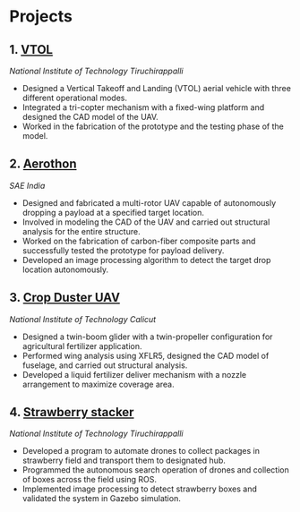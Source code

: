 # Projects

## 1. [VTOL](https://github.com/gokulraj-m02/gokulraj-m02/blob/main/Projects/VTOL.md) 
*National Institute of Technology Tiruchirappalli*  
- Designed a Vertical Takeoff and Landing (VTOL) aerial vehicle with three different operational modes.  
- Integrated a tri-copter mechanism with a fixed-wing platform and designed the CAD model of the UAV.  
- Worked in the fabrication of the prototype and the testing phase of the model.

## 2. [Aerothon](https://github.com/gokulraj-m02/gokulraj-m02/blob/main/Projects/Aerothon%20'22.md)
*SAE India*  
- Designed and fabricated a multi-rotor UAV capable of autonomously dropping a payload at a specified target location.  
- Involved in modeling the CAD of the UAV and carried out structural analysis for the entire structure.  
- Worked on the fabrication of carbon-fiber composite parts and successfully tested the prototype for payload delivery. 
- Developed an image processing algorithm to detect the target drop location autonomously.

## 3. [Crop Duster UAV](https://github.com/gokulraj-m02/gokulraj-m02/blob/main/Projects/Crop%20Duster%20UAV.md)
*National Institute of Technology Calicut*  
- Designed a twin-boom glider with a twin-propeller configuration for agricultural fertilizer application.  
- Performed wing analysis using XFLR5, designed the CAD model of fuselage, and carried out structural analysis.  
- Developed a liquid fertilizer deliver mechanism with a nozzle arrangement to maximize coverage area.

## 4. [Strawberry stacker](https://github.com/gokulraj-m02/gokulraj-m02/blob/main/Projects/Strawberry%20Stacker.md)
*National Institute of Technology Tiruchirappalli*  
- Developed a program to automate drones to collect packages in strawberry field and transport them to designated hub.
-	Programmed the autonomous search operation of drones and collection of boxes across the field using ROS.  
- Implemented image processing to detect strawberry boxes and validated the system in Gazebo simulation.
